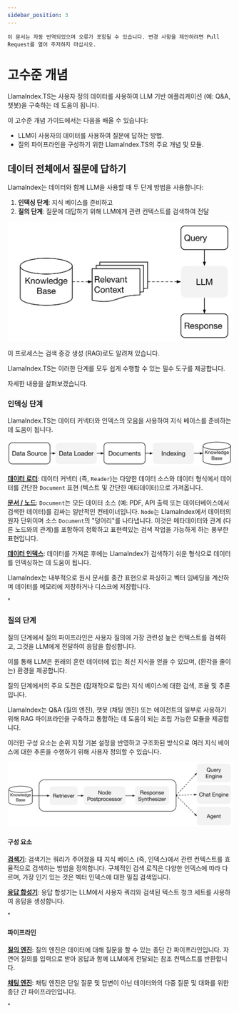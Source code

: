 ```yaml
---
sidebar_position: 3
---
```


`이 문서는 자동 번역되었으며 오류가 포함될 수 있습니다. 변경 사항을 제안하려면 Pull Request를 열어 주저하지 마십시오.`

# 고수준 개념

LlamaIndex.TS는 사용자 정의 데이터를 사용하여 LLM 기반 애플리케이션 (예: Q&A, 챗봇)을 구축하는 데 도움이 됩니다.

이 고수준 개념 가이드에서는 다음을 배울 수 있습니다:

- LLM이 사용자의 데이터를 사용하여 질문에 답하는 방법.
- 질의 파이프라인을 구성하기 위한 LlamaIndex.TS의 주요 개념 및 모듈.

## 데이터 전체에서 질문에 답하기

LlamaIndex는 데이터와 함께 LLM을 사용할 때 두 단계 방법을 사용합니다:

1. **인덱싱 단계**: 지식 베이스를 준비하고
2. **질의 단계**: 질문에 대답하기 위해 LLM에게 관련 컨텍스트를 검색하여 전달

![](./_static/concepts/rag.jpg)

이 프로세스는 검색 증강 생성 (RAG)로도 알려져 있습니다.

LlamaIndex.TS는 이러한 단계를 모두 쉽게 수행할 수 있는 필수 도구를 제공합니다.

자세한 내용을 살펴보겠습니다.

### 인덱싱 단계

LlamaIndex.TS는 데이터 커넥터와 인덱스의 모음을 사용하여 지식 베이스를 준비하는 데 도움이 됩니다.

![](./_static/concepts/indexing.jpg)

[**데이터 로더**](./modules/high_level/data_loader.md):
데이터 커넥터 (즉, `Reader`)는 다양한 데이터 소스와 데이터 형식에서 데이터를 간단한 `Document` 표현 (텍스트 및 간단한 메타데이터)으로 가져옵니다.

[**문서 / 노드**](./modules/high_level/documents_and_nodes.md): `Document`는 모든 데이터 소스 (예: PDF, API 출력 또는 데이터베이스에서 검색한 데이터)를 감싸는 일반적인 컨테이너입니다. `Node`는 LlamaIndex에서 데이터의 원자 단위이며 소스 `Document`의 "덩어리"를 나타냅니다. 이것은 메타데이터와 관계 (다른 노드와의 관계)를 포함하여 정확하고 표현력있는 검색 작업을 가능하게 하는 풍부한 표현입니다.

[**데이터 인덱스**](./modules/high_level/data_index.md):
데이터를 가져온 후에는 LlamaIndex가 검색하기 쉬운 형식으로 데이터를 인덱싱하는 데 도움이 됩니다.

LlamaIndex는 내부적으로 원시 문서를 중간 표현으로 파싱하고 벡터 임베딩을 계산하며 데이터를 메모리에 저장하거나 디스크에 저장합니다.

"

### 질의 단계

질의 단계에서 질의 파이프라인은 사용자 질의에 가장 관련성 높은 컨텍스트를 검색하고,
그것을 LLM에게 전달하여 응답을 합성합니다.

이를 통해 LLM은 원래의 훈련 데이터에 없는 최신 지식을 얻을 수 있으며,
(환각을 줄이는) 환경을 제공합니다.

질의 단계에서의 주요 도전은 (잠재적으로 많은) 지식 베이스에 대한 검색, 조율 및 추론입니다.

LlamaIndex는 Q&A (질의 엔진), 챗봇 (채팅 엔진) 또는 에이전트의 일부로 사용하기 위해 RAG 파이프라인을 구축하고 통합하는 데 도움이 되는 조립 가능한 모듈을 제공합니다.

이러한 구성 요소는 순위 지정 기본 설정을 반영하고 구조화된 방식으로 여러 지식 베이스에 대한 추론을 수행하기 위해 사용자 정의할 수 있습니다.

![](./_static/concepts/querying.jpg)

#### 구성 요소

[**검색기**](./modules/low_level/retriever.md):
검색기는 쿼리가 주어졌을 때 지식 베이스 (즉, 인덱스)에서 관련 컨텍스트를 효율적으로 검색하는 방법을 정의합니다.
구체적인 검색 로직은 다양한 인덱스에 따라 다르며, 가장 인기 있는 것은 벡터 인덱스에 대한 밀집 검색입니다.

[**응답 합성기**](./modules/low_level/response_synthesizer.md):
응답 합성기는 LLM에서 사용자 쿼리와 검색된 텍스트 청크 세트를 사용하여 응답을 생성합니다.

"

#### 파이프라인

[**질의 엔진**](./modules/high_level/query_engine.md):
질의 엔진은 데이터에 대해 질문을 할 수 있는 종단 간 파이프라인입니다.
자연어 질의를 입력으로 받아 응답과 함께 LLM에게 전달되는 참조 컨텍스트를 반환합니다.

[**채팅 엔진**](./modules/high_level/chat_engine.md):
채팅 엔진은 단일 질문 및 답변이 아닌 데이터와의 다중 질문 및 대화를 위한 종단 간 파이프라인입니다.

"
